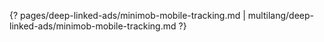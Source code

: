 {? pages/deep-linked-ads/minimob-mobile-tracking.md | multilang/deep-linked-ads/minimob-mobile-tracking.md ?}
